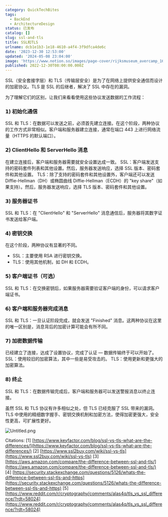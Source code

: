```yaml
---
category: QuickTechBites
tags:
  - BackEnd
  - ArchitectureDesign
status: 已发布
catalog: []
slug: ssl-and-tls
title: SSL和TLS
urlname: dcb1e1b3-1e18-4610-a4f4-3f9dfca4de6c
date: '2023-12-30 12:53:00'
updated: '2024-05-08 23:04:00'
image: 'https://www.notion.so/images/page-cover/rijksmuseum_avercamp_1620.jpg'
published: 2022-12-30T08:00:00.000Z
---
```


SSL（安全套接字层）和 TLS（传输层安全）是为了在网络上提供安全通信而设计的加密协议。TLS 是 SSL 的后继者，解决了 SSL 中存在的漏洞。


为了理解它们的区别，让我们来看看使用这些协议发送数据的工作流程：


### 𝟭) 初始化通信


SSL 和 TLS：在数据可以发送之前，必须首先建立连接。在这个阶段，两种协议的工作方式非常相似。客户端和服务器建立连接，通常在端口 443 上进行网络流量（HTTPS 的默认端口）。


### 𝟮) ClientHello 和 ServerHello 消息


在建立连接后，客户端和服务器需要就安全设置达成一致。
SSL：客户端发送支持的密码套件列表和其他设置。然后，服务器发送响应，选择 SSL 版本、密码套件和其他设置。
TLS：除了支持的密码套件和其他设置外，客户端还可以发送 Diffie-Hellman（DH）或椭圆曲线 Diffie-Hellman（ECDH）的 "key share"（如果支持）。然后，服务器发送响应，选择 TLS 版本、密码套件和其他设置。


### 𝟯) 服务器证书


SSL 和 TLS：在 "ClientHello" 和 "ServerHello" 消息通信后，服务器将其数字证书发送给客户端。


### 𝟰) 密钥交换


在这个阶段，两种协议有显著的不同。
- SSL：主要使用 RSA 进行密钥交换。
- TLS：使用其他机制，如 DH 和 ECDH。


### 𝟱) 客户端证书（可选）


SSL 和 TLS：在交换密钥后，如果服务器需要验证客户端的身份，可以请求客户端证书。


### 𝟲) 客户端和服务器完成消息


SSL 和 TLS：一旦认证阶段完成，就会发送 "Finished" 消息。这两种协议在这里的唯一区别是，消息背后的加密计算可能会有所不同。


### 𝟳) 加密数据传输


已经建立了连接，达成了设置协议，完成了认证 — 数据传输终于可以开始了。
SSL：使用较旧的加密算法，其中一些是易受攻击的。
TLS：使用更新和更强大的加密算法。


### 𝟴) 终止


SSL 和 TLS：在数据传输完成后，客户端和服务器可以发送警报消息以终止连接。


虽然 SSL 和 TLS 协议有许多相似之处，但 TLS 已经克服了 SSL 带来的漏洞。TLS 中使用的精细数字握手、密钥交换机制和加密方法，使得加密更强大，安全性更高，可扩展性更好。


![Untitled.png](https://prod-files-secure.s3.us-west-2.amazonaws.com/5d24fe63-e567-4804-86f9-9fdc62e13082/8ff987c5-7f31-4b50-83f5-c69ee7578c4a/Untitled.png?X-Amz-Algorithm=AWS4-HMAC-SHA256&X-Amz-Content-Sha256=UNSIGNED-PAYLOAD&X-Amz-Credential=ASIAZI2LB4666SSHW2GM%2F20250128%2Fus-west-2%2Fs3%2Faws4_request&X-Amz-Date=20250128T213254Z&X-Amz-Expires=3600&X-Amz-Security-Token=IQoJb3JpZ2luX2VjEHYaCXVzLXdlc3QtMiJGMEQCIF%2FRxWrPPG19txZFID00izTUUhvhN85Yc0sKeBZluKqfAiAxIYBVJdAVZMWE6Nph%2Bbt8%2FC7KWZKhOEfn0c788Ji4NSr%2FAwh%2BEAAaDDYzNzQyMzE4MzgwNSIMMjQgPHg%2BeAp1sjjJKtwDNHx0Cu90Dn6YOQE%2BsLeOHkpIjp9kt1cNasvu3KSY64bRMsGihTVwfvUjhpj4A6R1V92mUbdR6aZB7xU4zyRRxVMhAwW%2BzjEI6avXRG%2FUyTf32CgmtlxNwTUqwauwJP158gs5myFleEdicxjghCik4b9xfKNIOpZ1YGaadD%2Bum4DvGBBuVgZUGbsXZtpkBvOy%2FUakFduvtZbhoPbuL0dbwkozAJN6UICdQgoVCUWs4RdOaDzAkOmcteX2ilKmG1hJ5TrBkof2q222u8MYn2IzSFwb94Q0Wp7EyxYzsfrbpjPeju1iiOPSfN8PzR9Z6rZ3%2FlUgjcJoKTfdCp8U64JwSmp20TnnlqOB6fNJAfVD5r4Z6s2wxUH6y0sX7U5dS1H6az19mi2VXQ2tYfqCV7nkkk7iPElZAGb5OCiO5JcNz38n7KABFzwQT3zpY7ki%2FCPKCwr9fVili%2FI7dVjGsqgN8V7ybfCykc10srn6IGanI3KI6CxEW3%2FZY%2BZEnf93wZcGbkWLeQP0TIvO6jTCdtmd9WtUogkkArpkSP%2BIOmEhuBYP9VWfZUpi%2FN6WzL3U87IUPPsZbh4SQg%2BZiQ5pYBS6%2BiblQq6c31WIgcnTf%2Fj97mKPhxIylHCTpF9OreAw85TlvAY6pgE6TRBZvbpV5Cu8JSx508GJZ1Lq0CBGJXXH1GBFDRHiF09IAL9eKXX4gexpNrOgyjAYzl05AP%2FxLL6NlDfvTGJgPz%2B0eiFGC0MPkFKOeOuqJ7Auekutwls%2F9PbT1ZribECUHGeCn6xjt8GdPnW0hlAyOqSR9kD8In1CxY05SK%2B4c4OagltoyiiSji%2BqGKOuRhAQDjIpfj4XomgIEI%2FbYE1mV9Mtau2Z&X-Amz-Signature=1727a21ec57c84631ffa6ee74df1d7b43e6ee749bb968f7e47a9ceef637a3ec0&X-Amz-SignedHeaders=host&x-id=GetObject)


Citations:
[1] [https://www.keyfactor.com/blog/ssl-vs-tls-what-are-the-differences/](https://www.keyfactor.com/blog/ssl-vs-tls-what-are-the-differences/)
[2] [https://www.ssl2buy.com/wiki/ssl-vs-tls](https://www.ssl2buy.com/wiki/ssl-vs-tls)
[3] [https://aws.amazon.com/compare/the-difference-between-ssl-and-tls/](https://aws.amazon.com/compare/the-difference-between-ssl-and-tls/)
[4] [https://security.stackexchange.com/questions/5126/whats-the-difference-between-ssl-tls-and-https](https://security.stackexchange.com/questions/5126/whats-the-difference-between-ssl-tls-and-https)
[5] [https://www.reddit.com/r/cryptography/comments/alas4q/tls_vs_ssl_difference/?rdt=58024](https://www.reddit.com/r/cryptography/comments/alas4q/tls_vs_ssl_difference/?rdt=58024)

